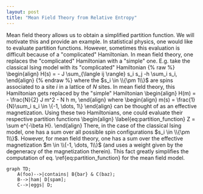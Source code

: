 ```yaml
---
layout: post
title: "Mean Field Theory from Relative Entropy"
---
```

Mean field theory allows us to obtain a simplified partition function.
We will motivate this and provide an example.
In statistical physics, one would like to evaluate partition functions.
However, sometimes this evaluation is difficult
because of a "complicated" Hamiltonian.
In mean field theory, one replaces the "complicated" Hamiltonian with a "simple" one.
E.g. take the classical Ising model with its "complicated" Hamiltonian
{% raw %}
\begin{align}
    H(s) = - J \sum_{\langle ij \rangle} s_i s_j -h \sum_i s_i,
\end{align}
{% endraw %}
where the $s_i \in \\{\pm 1\\}$ are spins associated to a site $i$ in a lattice of $N$ sites.
In mean field theory, this Hamiltonian gets replaced by the "simple" Hamiltonian
\begin{align}
    H(m) = - \frac{N}{2} J m^2 - N h m,
\end{align}
where
\begin{align}
    m(s) = \frac{1}{N}\sum_i s_i \in \\{-1, \dots, 1\\}
\end{align}
can be thought of as an effective magnetization.
Using these two Hamiltonians, one could evaluate their respective partition functions
\begin{align}
    \label{eq:partition_function}
    Z = \sum e^{-\beta H}.
\end{align}
There, in the case of the classical Ising model, 
one has a sum over all possible spin configurations $s_i \in \\{\pm 1\\}$.
However, for mean field theory, 
one has a sum over the effective magnetization $m \in \\{-1, \dots, 1\\}$ (and uses a weight given by the degeneracy of the magnetization therein). 
This fact greatly simplifies the computation of eq. \ref{eq:partition_function} for the mean field model.

```mermaid!
graph TD;
    A(foo)-->|contains| B{bar} & C(baz);
    B-->|ham| D[spam];
    C-->|eggs| D;
```

